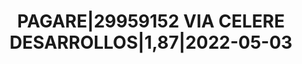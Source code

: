 ---
layout: asset
title: PAGARE|29959152 VIA CELERE DESARROLLOS|1,87|2022-05-03
isin: ES0505514085
---